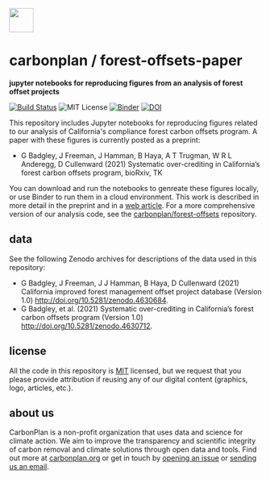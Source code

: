 <img
  src="https://carbonplan-assets.s3.amazonaws.com/monogram/dark-small.png"
  height="48"
/>

# carbonplan / forest-offsets-paper

**jupyter notebooks for reproducing figures from an analysis of forest offset projects**

[![Build Status]][actions]
![MIT License][]
[![Binder](https://mybinder.org/badge_logo.svg)](https://mybinder.org/v2/gh/carbonplan/forrest-offsets-paper/main?urlpath=lab)
[![DOI](https://zenodo.org/badge/DOI/10.5281/zenodo.4631227.svg)](https://doi.org/10.5281/zenodo.4631227)

[github-badge]: https://badgen.net/badge/-/github?icon=github&label
[build status]: https://github.com/carbonplan/forest-offsets-paper/actions/workflows/main.yaml/badge.svg
[actions]: https://github.com/carbonplan/forest-offsets-paper/actions/workflows/main.yaml
[mit license]: https://badgen.net/badge/license/MIT/blue

This repository includes Jupyter notebooks for reproducing figures related to our analysis of California's compliance forest carbon offsets program. A paper with these figures is currently posted as a preprint:

- G Badgley, J Freeman, J Hamman, B Haya, A T Trugman, W R L Anderegg, D Cullenward (2021) Systematic over-crediting in California’s forest carbon offsets program, bioRxiv, TK

You can download and run the notebooks to genreate these figures locally, or use Binder to run them in a cloud environment. This work is described in more detail in the preprint and in a [web article](https://carbonplan.org/research/forest-offsets-explainer). For a more comprehensive version of our analysis code, see the [carbonplan/forest-offsets](https://github.com/carbonplan/forest-offsets-paper) repository.

## data

See the following Zenodo archives for descriptions of the data used in this repository:

- G Badgley, J Freeman, J J Hamman, B Haya, D Cullenward (2021) California improved forest management offset project database (Version 1.0) http://doi.org/10.5281/zenodo.4630684.
- G Badgley, et al. (2021) Systematic over-crediting in California’s forest carbon offsets program (Version 1.0) http://doi.org/10.5281/zenodo.4630712.

## license

All the code in this repository is [MIT](https://choosealicense.com/licenses/mit/) licensed, but we request that you please provide attribution if reusing any of our digital content (graphics, logo, articles, etc.).

## about us

CarbonPlan is a non-profit organization that uses data and science for climate action. We aim to improve the transparency and scientific integrity of carbon removal and climate solutions through open data and tools. Find out more at [carbonplan.org](https://carbonplan.org/) or get in touch by [opening an issue](https://github.com/carbonplan/forest-offsets-paper/issues/new) or [sending us an email](mailto:hello@carbonplan.org).
